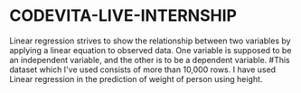 # CODEVITA-LIVE-INTERNSHIP


Linear regression strives to show the relationship between two variables by applying a linear equation to observed data. One variable is supposed to be an independent variable, and the other is to be a dependent variable.
#This dataset which I've used consists of more than 10,000 rows. I have used Linear regression in the prediction of weight of person using height.
